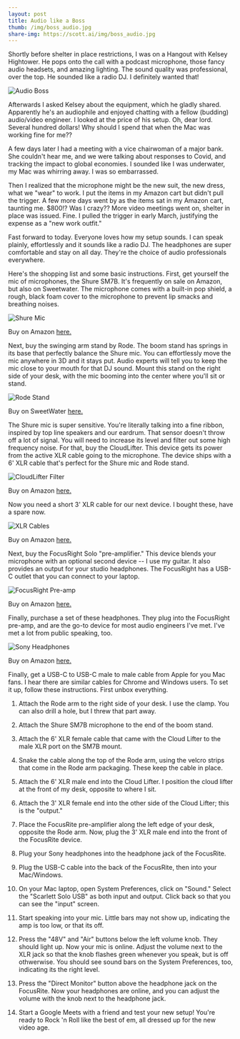 ```yaml
---
layout: post
title: Audio like a Boss
thumb: /img/boss_audio.jpg
share-img: https://scott.ai/img/boss_audio.jpg
---
```


Shortly before shelter in place restrictions, I was on a Hangout with Kelsey Hightower.   He pops onto the call with a podcast microphone, those fancy audio headsets, and amazing lighting.  The sound quality was professional, over the top.  He sounded like a radio DJ.  I definitely wanted that!

![Audio Boss](https://scott.ai/img/boss_audio.jpg)

Afterwards I asked Kelsey about the equipment, which he gladly shared.  Apparently he's an audiophile and enjoyed chatting with a fellow (budding) audio/video engineer. I looked at the price of his setup. Oh, dear lord. Several hundred dollars! Why should I spend that when the Mac was working fine for me??

A few days later I had a meeting with a vice chairwoman of a major bank.  She couldn't hear me, and we were talking about responses to Covid, and tracking the impact to global economies.  I sounded like I was underwater, my Mac was whirring away.  I was so embarrassed.

Then I realized that the microphone might be the new suit, the new dress, what we "wear" to work.  I put the items in my Amazon cart but didn't pull the trigger.  A few more days went by as the items sat in my
Amazon cart, taunting me. $800!?  Was I crazy??  More video meetings went on, shelter in place was issued.  Fine. I pulled the trigger in early March, justifying the expense as a "new work outfit."

Fast forward to today.  Everyone loves how my setup sounds.  I can speak plainly, effortlessly and it sounds like a radio DJ.  The headphones are super comfortable and stay on all day.  They're the choice of audio professionals everywhere.

Here's the shopping list and some basic instructions.  First, get yourself the mic of microphones, the Shure SM7B.  It's frequently on sale on Amazon, but also on Sweetwater.  The microphone comes with a built-in pop shield, a rough, black foam cover to the microphone to prevent lip smacks and breathing noises.

![Shure Mic](https://scott.ai/img/boss_audio_mic.jpg)

Buy on Amazon [here.](https://www.amazon.com/gp/product/B0002E4Z8M/ref=ox_sc_act_title_1?smid=ATVPDKIKX0DER&psc=1)

Next, buy the swinging arm stand by Rode. The boom stand has springs in its base that perfectly balance the
Shure mic. You can effortlessly move the mic anywhere in 3D and it stays put.  Audio experts
will tell you to keep the mic close to your mouth for that DJ sound.  Mount this stand on the right side
of your desk, with the mic booming into the center where you'll sit or stand.

![Rode Stand](https://scott.ai/img/boss_audio_arm.jpg)

Buy on SweetWater [here.](https://www.sweetwater.com/store/detail/PSA1Rode--rode-psa1-professional-studio-boom-arm)

The Shure mic is super sensitive.  You're literally talking into a fine ribbon, inspired by top line speakers and our eardrum. That sensor doesn't throw off a lot  of signal.  You will need to increase its level
and filter out some high frequency noise. For that, buy the CloudLifter.  This device gets its power from
the active XLR cable going to the microphone.  The device ships with a 6' XLR cable that's perfect for
the Shure mic and Rode stand.

![CloudLifter Filter](https://scott.ai/img/boss_audio_filter.jpg)

Buy on Amazon [here.](https://www.amazon.com/Cloud-Microphones-CL-1-Cloudlifter-1-channel/dp/B004MQSV04/ref=sr_1_1?dchild=1&keywords=cloud+lifter&qid=1588636762&s=musical-instruments&sr=1-1)

Now you need a short 3' XLR cable for our next device.  I bought these, have a spare now.

![XLR Cables](https://scott.ai/img/boss_audio_xlr.jpg)

Buy on Amazon [here.](https://www.amazon.com/gp/product/B00KO8VY4O/ref=ox_sc_act_image_2?smid=A1AMUYYA3CT6HJ&psc=1)

Next, buy the FocusRight Solo "pre-amplifier."  This device blends your microphone with an optional
second device -- I use my guitar. It also provides an output for your studio headphones.  The FocusRight
has a USB-C outlet that you can connect to your laptop.

![FocusRight Pre-amp](https://scott.ai/img/boss_audio_amp.jpg)

Buy on Amazon [here.](https://www.amazon.com/Focusrite-Scarlett-Audio-Interface-Tools/dp/B07QR6Z1JB/ref=sr_1_1?crid=2OOWXAB3PYIH1&dchild=1&keywords=focusrite+scarlett+solo&qid=1588636673&s=musical-instruments&sprefix=foc%2Cmi%2C217&sr=1-1)

Finally, purchase a set of these headphones.  They plug into the FocusRight pre-amp, and are the
go-to device for most audio engineers I've met. I've met a lot from public speaking, too.

![Sony Headphones](https://scott.ai/img/boss_audio_headphones.jpg)

Buy on Amazon [here.](https://www.amazon.com/Sony-MDR7506-Professional-Diaphragm-Headphone/dp/B000AJIF4E/ref=sr_1_2?dchild=1&keywords=sony+headphones&qid=1588638571&s=musical-instruments&sr=1-2)

Finally, get a USB-C to USB-C male to male cable from Apple for you Mac fans.  I hear there are similar cables for Chrome and Windows users.  To set it up, follow these instructions.  First unbox everything.

1. Attach the Rode arm to the right side of your desk.  I use the clamp. You can also drill a hole, but I threw that part away.

2. Attach the Shure SM7B microphone to the end of the boom stand. 

3. Attach the 6' XLR female cable that came with the Cloud Lifter to the male XLR port on the SM7B mount.

4. Snake the cable along the top of the Rode arm, using the velcro strips that come in the Rode arm packaging.  These keep the cable in place.

5. Attach the 6' XLR male end into the Cloud Lifter.  I position the cloud lifter at the front of my desk, opposite to where I sit.

6. Attach the 3' XLR female end into the other side of the Cloud Lifter; this is the "output."

7. Place the FocusRite pre-amplifier along the left edge of your desk, opposite the Rode arm.  Now, plug
the 3' XLR male end into the front of the FocusRite device.

8. Plug your Sony headphones into the headphone jack of the FocusRite.

9. Plug the USB-C cable into the back of the FocusRite, then into your Mac/Windows.

10. On your Mac laptop, open System Preferences, click on "Sound."  Select the "Scarlett Solo USB" as
both input and output.  Click back so that you can see the "input" screen.

11. Start speaking into your mic.  Little bars may not show up, indicating the amp is too low, or that
its off. 

12. Press the "48V" and "Air" buttons below the left volume knob.  They should light up. Now your mic is online.  Adjust the volume next to the XLR jack so that the knob flashes green whenever you speak, but is
off othwerwise.  You should see sound bars on the System Preferences, too, indicating  its the right level.

13. Press the "Direct Monitor" button above the headphone jack on the FocusRite.  Now your headphones are online, and you can adjust the volume with the knob next to the headphone jack.

14. Start a Google Meets with a friend and test your new setup!   You're ready to Rock 'n Roll like the best
of em, all dressed up for the new video age.
